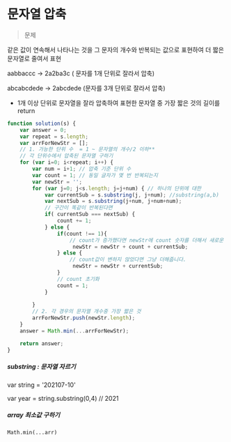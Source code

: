 # 문자열 압축

> 문제

같은 값이 연속해서 나타나는 것을 그 문자의 개수와 반복되는 값으로 표현하여 더 짧은 문자열로 줄여서 표현

aabbaccc -> 2a2ba3c ( 문자를 1개 단위로 잘라서 압축)

abcabcdede -> 2abcdede (문자를 3개 단위로 잘라서 압축)

- 1개 이상 단위로 문자열을 잘라 압축하여 표현한 문자열 중 가장 짧은 것의 길이를 return 

```javascript
function solution(s) {
    var answer = 0;
    var repeat = s.length;
    var arrForNewStr = [];
    // 1. 가능한 단위 수  = 1 ~ 문자열의 개수/2 이하**
    // 각 단위수에서 압축된 문자열 구하기
    for (var i=0; i<repeat; i++) {
        var num = i+1; // 압축 기준 단위 수
        var count = 1; // 동일 글자가 몇 번 반복되는지
        var newStr = '';
        for (var j=0; j<s.length; j=j+num) { // 하나의 단위에 대한 
            var currentSub = s.substring(j, j+num); //substring(a,b)
            var nextSub = s.substring(j+num, j+num+num);
			// 구간이 똑같이 반복된다면
            if( currentSub === nextSub) {
                count += 1;
            } else {
                if(count !== 1){
                    // count가 증가했다면 newStr에 count 숫자를 더해서 새로운 newStr
                     newStr = newStr + count + currentSub;
                } else {
                    // count값이 변하지 않았다면 그냥 더해줍니다. 
                     newStr = newStr + currentSub;
                } 
                // count 초기화
                count = 1;
            }
        
        }  
        // 2. 각 경우의 문자열 개수중 가장 짧은 것
        arrForNewStr.push(newStr.length);
    }
    answer = Math.min(...arrForNewStr);

    return answer;
}
```



##### substring : 문자열 자르기

var string = '202107-10'

var year = string.substring(0,4) // 2021

##### array 최소값 구하기

`Math.min(...arr)`
